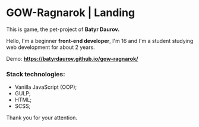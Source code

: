 # GOW-Ragnarok | Landing
This is game, the pet-project of **Batyr Daurov.**

Hello, I'm a beginner **front-end developer**, I'm 16 and I'm a student studying web development for about 2 years.

Demo: **https://batyrdaurov.github.io/gow-ragnarok/**

### Stack technologies:
* Vanilla JavaScript (OOP);
* GULP;
* HTML;
* SCSS;


Thank you for your attention.
